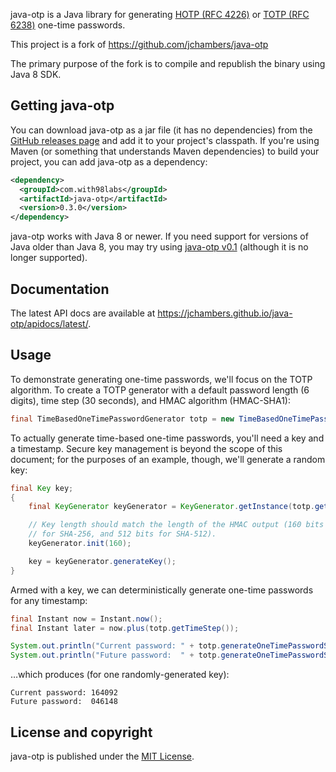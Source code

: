 java-otp is a Java library for generating [HOTP (RFC 4226)](https://tools.ietf.org/html/rfc4226) or [TOTP (RFC 6238)](https://tools.ietf.org/html/rfc6238) one-time passwords.

This project is a fork of https://github.com/jchambers/java-otp 

The primary purpose of the fork is to compile and republish the binary using Java 8 SDK.

## Getting java-otp

You can download java-otp as a jar file (it has no dependencies) from the [GitHub releases page](https://github.com/jchambers/java-otp/releases) and add it to your project's classpath. If you're using Maven (or something that understands Maven dependencies) to build your project, you can add java-otp as a dependency:

```xml
<dependency>
  <groupId>com.with98labs</groupId>
  <artifactId>java-otp</artifactId>
  <version>0.3.0</version>
</dependency>
```

java-otp works with Java 8 or newer. If you need support for versions of Java older than Java 8, you may try using [java-otp v0.1](https://github.com/jchambers/java-otp/releases/tag/java-otp-0.1.0) (although it is no longer supported).

## Documentation

The latest API docs are available at https://jchambers.github.io/java-otp/apidocs/latest/.

## Usage

To demonstrate generating one-time passwords, we'll focus on the TOTP algorithm. To create a TOTP generator with a default password length (6 digits), time step (30 seconds), and HMAC algorithm (HMAC-SHA1):

```java
final TimeBasedOneTimePasswordGenerator totp = new TimeBasedOneTimePasswordGenerator();
```

To actually generate time-based one-time passwords, you'll need a key and a timestamp. Secure key management is beyond the scope of this document; for the purposes of an example, though, we'll generate a random key:

```java
final Key key;
{
    final KeyGenerator keyGenerator = KeyGenerator.getInstance(totp.getAlgorithm());

    // Key length should match the length of the HMAC output (160 bits for SHA-1, 256 bits
    // for SHA-256, and 512 bits for SHA-512).
    keyGenerator.init(160);

    key = keyGenerator.generateKey();
}
```

Armed with a key, we can deterministically generate one-time passwords for any timestamp:

```java
final Instant now = Instant.now();
final Instant later = now.plus(totp.getTimeStep());

System.out.println("Current password: " + totp.generateOneTimePasswordString(key, now));
System.out.println("Future password:  " + totp.generateOneTimePasswordString(key, later));
```

…which produces (for one randomly-generated key):

```
Current password: 164092
Future password:  046148
```

## License and copyright

java-otp is published under the [MIT License](https://opensource.org/licenses/MIT).
